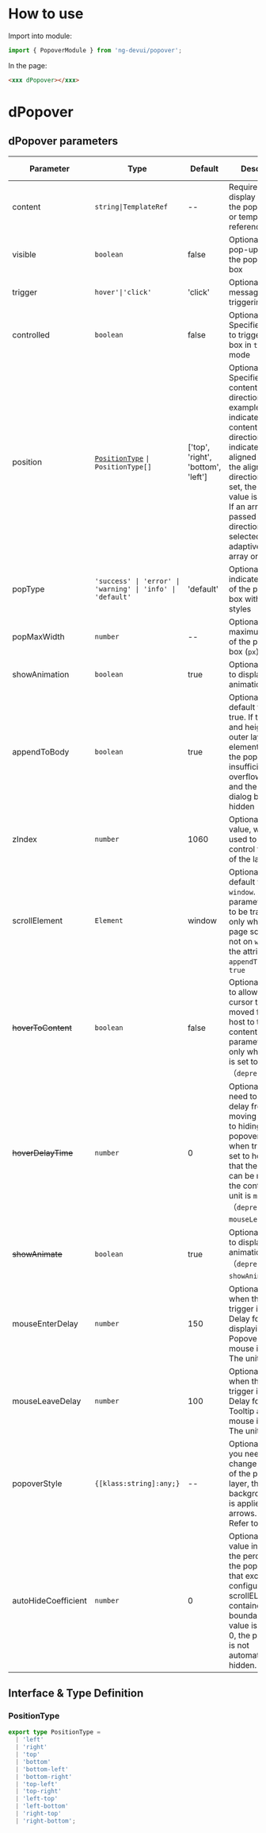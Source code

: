 # How to use

Import into module:

```ts
import { PopoverModule } from 'ng-devui/popover';
```

In the page:

```html
<xxx dPopover></xxx>
```

# dPopover

## dPopover parameters

| Parameter           | Type                                                       | Default                            | Description                                                                                                                                                                                                                                                                                                        | Jump to Demo                                                | Global Config |
| ------------------- | ---------------------------------------------------------- | ---------------------------------- | ------------------------------------------------------------------------------------------------------------------------------------------------------------------------------------------------------------------------------------------------------------------------------------------------------------------ | ----------------------------------------------------------- | ------------- |
| content             | `string\|TemplateRef`                                      | --                                 | Required. The display content of the pop-up box or template reference                                                                                                                                                                                                                                              | [Basic Usage](demo#basic-usage)                             |
| visible             | `boolean`                                                  | false                              | Optional. Initial pop-up status of the pop-up dialog box                                                                                                                                                                                                                                                           | [Manual Control Display ](demo#manual-control-display)      |
| trigger             | `hover'\|'click'`                                          | 'click'                            | Optional. Pop-up message triggering mode                                                                                                                                                                                                                                                                           | [Delay Trigger](demo#hover-delay-time)                      |
| controlled          | `boolean`                                                  | false                              | Optional. Specifies whether to trigger a dialog box in `trigger` mode                                                                                                                                                                                                                                              | [Basic Usage](demo#basic-usage)                             |
| position            | [`PositionType`](#positiontype) `\| PositionType[]`        | ['top', 'right', 'bottom', 'left'] | Optional. Specifies the content pop-up direction. For example, top-left indicates the content pop-up direction, and left indicates the left-aligned content. If the alignment direction is not set, the default value is centered. If an array is passed in, a direction is selected adaptively in the array order | [Position](demo#position)                                   |
| popType             | `'success' \| 'error' \| 'warning' \| 'info' \| 'default'` | 'default'                          | Optional. Which indicates the type of the pop-up box with different styles                                                                                                                                                                                                                                         | [Basic Usage](demo#basic-usage)                             |
| popMaxWidth         | `number`                                                   | --                                 | Optional. Limit the maximum width of the pop-up box (`px`)                                                                                                                                                                                                                                                         | [Custom Tips](demo#custom-prompt-content)                   |
| showAnimation       | `boolean`                                                  | true                               | Optional. Whether to display animation                                                                                                                                                                                                                                                                             | [Basic Usage](demo#basic-usage)                             | ✔             |
| appendToBody        | `boolean`                                                  | true                               | Optional. The default value is true. If the width and height of the outer layer of the element bound to the popover are insufficient, the overflow is hidden and the popover dialog box is not hidden                                                                                                              | [Basic Usage](demo#basic-usage)                             |
| zIndex              | `number`                                                   | 1060                               | Optional. Z-index value, which is used to manually control the height of the layer                                                                                                                                                                                                                                 | [Custom Tips](demo#custom-prompt-content)                   |
| scrollElement       | `Element`                                                  | window                             | Optional. The default value is `window`. This parameter needs to be transferred only when the page scrolling is not on `window` and the attribute of `appendToBody` is `true`                                                                                                                                      | [Parent Container Settings](demo#parent-container-settings) |
| ~~hoverToContent~~  | `boolean`                                                  | false                              | Optional. Whether to allow the cursor to be moved from the host to the content. This parameter is set only when trigger is set to hover （`deprecated`）                                                                                                                                                           | [Delay Trigger](demo#hover-delay-time)                      |
| ~~hoverDelayTime~~  | `number`                                                   | 0                                  | Optional. You need to set the delay from moving the cursor to hiding the popover only when trigger is set to hover so that the cursor can be moved to the content. The unit is `ms` （`deprecated，Use mouseLeaveDelay`）                                                                                          | [Delay Trigger](demo#hover-delay-time)                      |
| ~~showAnimate~~     | `boolean`                                                  | true                               | Optional. Whether to display animation （`deprecated，Use showAnimation`）                                                                                                                                                                                                                                         | [Basic Usage](demo#basic-usage)                             |
| mouseEnterDelay     | `number`                                                   | 150                                | Optional. Only when the type of trigger is hover. Delay for displaying Popover after the mouse is enter. The unit is `ms`                                                                                                                                                                                          | [Delay Trigger](demo#hover-delay-time)                      |
| mouseLeaveDelay     | `number`                                                   | 100                                | Optional. Only when the type of trigger is hover. Delay for hiding Tooltip after the mouse is leave. The unit is `ms`                                                                                                                                                                                              | [Delay Trigger](demo#hover-delay-time)                      |
| popoverStyle        | `{[klass:string]:any;}`                                    | --                                 | Optional. When you need to change the style of the pop-up layer, the same background color is applied to the arrows. Style. Refer to [ngStyle](https://angular.io/api/common/NgStyle)                                                                                                                              | [Custom Tips](demo#custom-prompt-content)                   |
| autoHideCoefficient | `number`                                                   | 0                                  | Optional. The value indicates the percentage of the pop-up box that exceeds the configured scrollELement container boundary. If the value is less than 0, the pop-up box is not automatically hidden.                                                                                                              |                                                             |

## Interface & Type Definition

### PositionType

```ts
export type PositionType =
  | 'left'
  | 'right'
  | 'top'
  | 'bottom'
  | 'bottom-left'
  | 'bottom-right'
  | 'top-left'
  | 'top-right'
  | 'left-top'
  | 'left-bottom'
  | 'right-top'
  | 'right-bottom';
```
